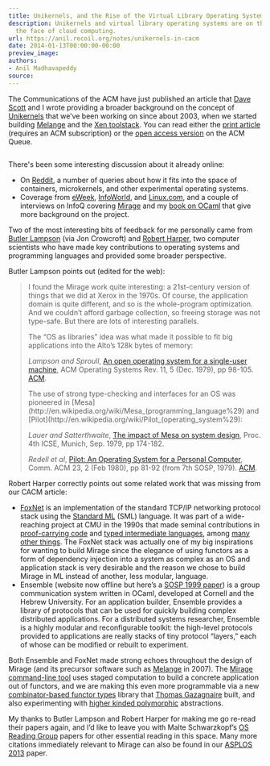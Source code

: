 ```yaml
---
title: Unikernels, and the Rise of the Virtual Library Operating System
description: Unikernels and virtual library operating systems are on the rise, changing
  the face of cloud computing.
url: https://anil.recoil.org/notes/unikernels-in-cacm
date: 2014-01-13T00:00:00-00:00
preview_image:
authors:
- Anil Madhavapeddy
source:
---
```


<p>The Communications of the ACM have just published an article that <a href="https://github.com/djs55" class="contact">Dave Scott</a> and I wrote providing a broader background on the concept of <a href="http://anil.recoil.org/papers/2013-asplos-mirage.pdf">Unikernels</a> that we’ve been working on since about 2003, when we started building <a href="http://anil.recoil.org/papers/2007-eurosys-melange.pdf">Melange</a> and the <a href="http://anil.recoil.org/papers/2010-icfp-xen.pdf">Xen toolstack</a>. You can read either the <a href="http://cacm.acm.org/magazines/2014/1/170866-unikernels">print article</a> (requires an ACM subscription) or the <a href="http://queue.acm.org/detail.cfm?id=2566628">open access version</a> on the ACM Queue.</p>
<p></p><figure class="image-right"><img src="https://anil.recoil.org/images/acm-queue-unikernels-ss.webp" loading="lazy" class="content-image" alt="" srcset="/images/acm-queue-unikernels-ss.1024.webp 1024w,/images/acm-queue-unikernels-ss.320.webp 320w,/images/acm-queue-unikernels-ss.480.webp 480w,/images/acm-queue-unikernels-ss.640.webp 640w,/images/acm-queue-unikernels-ss.768.webp 768w" title="" sizes="(max-width: 768px) 100vw, 33vw"><figcaption></figcaption></figure>

There's been some interesting discussion about it already online:<p></p>
<ul>
<li>On <a href="http://www.reddit.com/r/programming/comments/1upy41/mirage_os_10_released_last_december/">Reddit</a>, a number of queries about how it fits into the space of containers, microkernels, and other experimental operating systems.</li>
<li>Coverage from <a href="http://www.eweek.com/cloud/xen-project-builds-its-own-cloud-os-mirage.html">eWeek</a>, <a href="http://www.infoworld.com/t/operating-systems/xen-mirage-the-less-more-cloud-os-233823">InfoWorld</a>, and <a href="http://www.linux.com/news/enterprise/cloud-computing/751156-are-cloud-operating-systems-the-next-big-thing">Linux.com</a>, and a couple of interviews on InfoQ covering <a href="http://www.infoq.com/news/2013/12/mirageos">Mirage</a> and my <a href="http://www.infoq.com/articles/real-world-ocaml-interview">book on OCaml</a> that give more background on the project.</li>
</ul>
<p>Two of the most interesting bits of feedback for me personally came from <a href="http://en.wikipedia.org/wiki/Butler_Lampson">Butler Lampson</a> (via Jon Crowcroft) and <a href="http://www.cs.cmu.edu/~rwh/">Robert Harper</a>, two computer scientists who have made key contributions to operating systems and programming languages and provided some broader perspective.</p>
<p>Butler Lampson points out (edited for the web):</p>
<blockquote>
<p>I found the Mirage work quite interesting: a 21st-century version of things that we did at Xerox in the 1970s. Of course, the application domain is quite different, and so is the whole-program optimization. And we couldn’t afford garbage collection, so freeing storage was not type-safe. But there are lots of interesting parallels.</p>
<p>The “OS as libraries” idea was what made it possible to fit big applications into the Alto’s 128k bytes of memory:</p>
<p><em>Lampson and Sproull</em>, <a href="http://research.microsoft.com/pubs/68223/acrobat.pdf">An open operating system for a single-user machine</a>, ACM Operating Systems Rev. 11, 5 (Dec. 1979), pp 98-105. <a href="http://dl.acm.org/citation.cfm?id=800215.806575">ACM</a>.</p>
<p>The use of strong type-checking and interfaces for an OS was pioneered in [Mesa](http://en.wikipedia.org/wiki/Mesa_(programming_language%29) and [Pilot](http://en.wikipedia.org/wiki/Pilot_(operating_system%29):</p>
<p><em>Lauer and Satterthwaite</em>, <a href="http://dl.acm.org/citation.cfm?id=802937">The impact of Mesa on system design</a>, Proc. 4th ICSE, Munich, Sep. 1979, pp 174-182.</p>
<p><em>Redell et al</em>, <a href="http://web.cs.wpi.edu/~cs502/s06/Papers/Redell,%20Pilot%20Operating%20System.pdf">Pilot: An Operating System for a Personal Computer</a>, Comm. ACM 23, 2 (Feb 1980), pp 81-92 (from 7th SOSP, 1979). <a href="http://dl.acm.org/citation.cfm?id=358818.358822&amp;coll=DL&amp;dl=ACM&amp;CFID=396678249&amp;CFTOKEN=51329799">ACM</a>.</p>
</blockquote>
<p>Robert Harper correctly points out some related work that was missing from our CACM article:</p>
<ul>
<li><a href="http://www.cs.cmu.edu/~fox/foxnet.html">FoxNet</a> is an implementation of the standard TCP/IP networking protocol stack using the <a href="http://en.wikipedia.org/wiki/Standard_ML">Standard ML</a> (SML) language. It was part of a wide-reaching project at CMU in the 1990s that made seminal contributions in <a href="http://www.cs.cmu.edu/~fox/pcc.html">proof-carrying code</a> and <a href="http://www.cs.cmu.edu/~fox/til.html">typed intermediate languages</a>, among <a href="http://www.cs.cmu.edu/~fox/publications.html">many other things</a>. The FoxNet stack was actually one of my big inspirations for wanting to build Mirage since the elegance of using functors as a form of dependency injection into a system as complex as an OS and application stack is very desirable and the reason we chose to build Mirage in ML instead of another, less modular, language.</li>
<li>Ensemble (website now offline but here’s a <a href="http://www.cs.uni-potsdam.de/ti/kreitz/PDF/99sosp-fastpath.pdf">SOSP 1999 paper</a>) is a group communication system written in OCaml, developed at Cornell and the Hebrew University. For an application builder, Ensemble provides a library of protocols that can be used for quickly building complex distributed applications. For a distributed systems researcher, Ensemble is a highly modular and reconfigurable toolkit: the high-level protocols provided to applications are really stacks of tiny protocol “layers,” each of whose can be modified or rebuilt to experiment.</li>
</ul>
<p>Both Ensemble and FoxNet made strong echoes throughout the design of Mirage (and its precursor software such as <a href="http://anil.recoil.org/papers/2007-eurosys-melange.pdf">Melange</a> in 2007). The <a href="http://openmirage.org/wiki/hello-world">Mirage command-line tool</a> uses staged computation to build a concrete application out of functors, and we are making this even more programmable via a new <a href="https://github.com/mirage/mirage/pull/178">combinator-based functor types</a> library that <a href="http://gazagnaire.org/">Thomas Gazagnaire</a> built, and also experimenting with <a href="https://github.com/ocamllabs/higher">higher kinded polymorphic</a> abstractions.</p>
<p>My thanks to Butler Lampson and Robert Harper for making me go re-read their papers again, and I’d like to leave you with Malte Schwarzkopf’s <a href="http://www.cl.cam.ac.uk/~ms705/netos/os-reading-group.html">OS Reading Group</a> papers for other essential reading in this space. Many more citations immediately relevant to Mirage can also be found in our <a href="http://anil.recoil.org/papers/2013-asplos-mirage.pdf">ASPLOS 2013</a> paper.</p>

